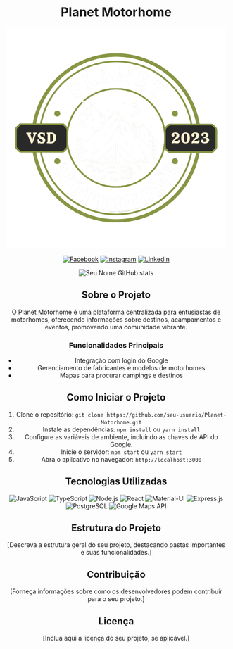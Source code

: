 <div align="center">

# Planet Motorhome

![Logo](./frontend/src/assets/logo.png)

[![Facebook](https://img.shields.io/badge/Facebook-1877F2?style=for-the-badge&logo=facebook&logoColor=white)](https://www.facebook.com/seu-usuario)
[![Instagram](https://img.shields.io/badge/Instagram-E4405F?style=for-the-badge&logo=instagram&logoColor=white)](https://www.instagram.com/seu-usuario/)
[![LinkedIn](https://img.shields.io/badge/LinkedIn-0077B5?style=for-the-badge&logo=linkedin&logoColor=white)](https://www.linkedin.com/in/seu-usuario/)

![Seu Nome GitHub stats](https://github-readme-stats.vercel.app/api?username=seu-usuario&show_icons=true&theme=dark)

## Sobre o Projeto
O Planet Motorhome é uma plataforma centralizada para entusiastas de motorhomes, oferecendo informações sobre destinos, acampamentos e eventos, promovendo uma comunidade vibrante.

### Funcionalidades Principais
- Integração com login do Google
- Gerenciamento de fabricantes e modelos de motorhomes
- Mapas para procurar campings e destinos

## Como Iniciar o Projeto

1. Clone o repositório: `git clone https://github.com/seu-usuario/Planet-Motorhome.git`
2. Instale as dependências: `npm install` ou `yarn install`
3. Configure as variáveis de ambiente, incluindo as chaves de API do Google.
4. Inicie o servidor: `npm start` ou `yarn start`
5. Abra o aplicativo no navegador: `http://localhost:3000`

## Tecnologias Utilizadas
<img alt="JavaScript" src="https://img.shields.io/badge/JavaScript-F7DF1E?style=for-the-badge&logo=javascript&logoColor=black">
<img alt="TypeScript" src="https://img.shields.io/badge/TypeScript-007ACC?style=for-the-badge&logo=typescript&logoColor=white">
<img alt="Node.js" src="https://img.shields.io/badge/Node.js-43853D?style=for-the-badge&logo=node.js&logoColor=white">
<img alt="React" src="https://img.shields.io/badge/React-20232A?style=for-the-badge&logo=react&logoColor=61DAFB">
<img alt="Material-UI" src="https://img.shields.io/badge/Material--UI-0081CB?style=for-the-badge&logo=material-ui&logoColor=white">
<img alt="Express.js" src="https://img.shields.io/badge/Express.js-404D59?style=for-the-badge">
<img alt="PostgreSQL" src="https://img.shields.io/badge/PostgreSQL-316192?style=for-the-badge&logo=postgresql&logoColor=white">
<img alt="Google Maps API" src="https://img.shields.io/badge/Google_Maps_API-4285F4?style=for-the-badge&logo=google-maps&logoColor=white">

## Estrutura do Projeto

[Descreva a estrutura geral do seu projeto, destacando pastas importantes e suas funcionalidades.]

## Contribuição

[Forneça informações sobre como os desenvolvedores podem contribuir para o seu projeto.]

## Licença

[Inclua aqui a licença do seu projeto, se aplicável.]

</div>
